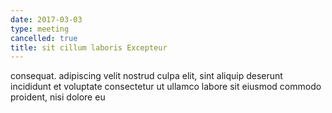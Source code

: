 ```yaml
---
date: 2017-03-03
type: meeting
cancelled: true
title: sit cillum laboris Excepteur
---
```

consequat. adipiscing velit nostrud culpa elit, sint aliquip deserunt incididunt et voluptate consectetur ut ullamco labore sit eiusmod commodo proident, nisi dolore eu